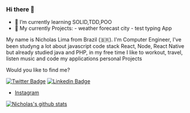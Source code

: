 ### Hi there 👋

- 🌱 I’m currently learning SOLID,TDD,POO 
- 🌱 My currently Projects: 
          - weather forecast city 
          - test typing  App

My name is Nicholas Lima from Brazil (🇧🇷). I'm Computer Engineer, I've been studyng a lot about javascript code stack React, Node, React Native but already studied java and PHP, in my free time I like to workout, travel, listen music and code my applications personal Projects


Would you like to find me?

[![Twitter Badge](https://img.shields.io/badge/-Twitter-1ca0f1?style=flat-square&labelColor=1ca0f1&logo=twitter&logoColor=white&link=https://twitter.com/nichola58915429)](https://twitter.com/nichola58915429)
[![Linkedin Badge](https://img.shields.io/badge/-LinkedIn-blue?style=flat-square&logo=Linkedin&logoColor=white&link=https://www.linkedin.com/in/nicholas-lima-a360311bb/)](https://www.linkedin.com/in/nicholas-lima-a360311bb/)
- [Instagram](https://www.instagram.com/nicholas.clima/)


[![Nicholas's github stats](https://github-readme-stats.vercel.app/api?username=nicholaslima&count_private=true)](https://github.com/nicholaslima)

